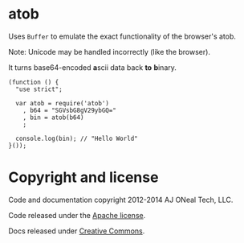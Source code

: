 atob
===

Uses `Buffer` to emulate the exact functionality of the browser's atob.

Note: Unicode may be handled incorrectly (like the browser).

It turns base64-encoded <strong>a</strong>scii data back **to** <strong>b</strong>inary.

    (function () {
      "use strict";
      
      var atob = require('atob')
        , b64 = "SGVsbG8gV29ybGQ="
        , bin = atob(b64)
        ;

      console.log(bin); // "Hello World"
    }());

Copyright and license
===

Code and documentation copyright 2012-2014 AJ ONeal Tech, LLC.

Code released under the [Apache license](https://github.com/node-browser-compat/atob/blob/master/LICENSE).

Docs released under [Creative Commons](https://github.com/node-browser-compat/atob/blob/master/LICENSE.DOCS).
